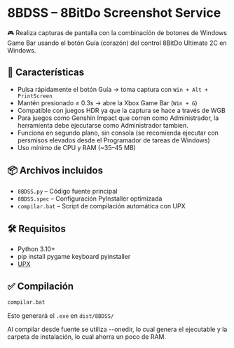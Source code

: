 # 8BDSS – 8BitDo Screenshot Service

🎮 Realiza capturas de pantalla con la combinacíón de botones de Windows Game Bar usando el botón Guía (corazón) del control 8BitDo Ultimate 2C en Windows.

## 🚀 Características

- Pulsa rápidamente el botón Guía → toma captura con `Win + Alt + PrintScreen`
- Mantén presionado ≥ 0.3s → abre la Xbox Game Bar (`Win + G`)
- Compatible con juegos HDR ya que la captura se hace a través de WGB
- Para juegos como Genshin Impact que corren como Administrador, la herramienta debe ejecutarse como Administrador tambien.
- Funciona en segundo plano, sin consola (se recomienda ejecutar con persmisos elevados desde el Programador de tareas de Windows)
- Uso mínimo de CPU y RAM (~35–45 MB)

## 📦 Archivos incluidos

- `8BDSS.py` – Código fuente principal
- `8BDSS.spec` – Configuración PyInstaller optimizada
- `compilar.bat` – Script de compilación automática con UPX

## 🛠 Requisitos

- Python 3.10+
- pip install pygame keyboard pyinstaller
- [UPX](https://upx.github.io/)

## ✅ Compilación

```bash
compilar.bat
```

Esto generará el `.exe` en `dist/8BDSS/`

Al compilar desde fuente se utiliza --onedir, lo cual genera el ejecutable y la carpeta de instalación, lo cual ahorra un poco de RAM.
